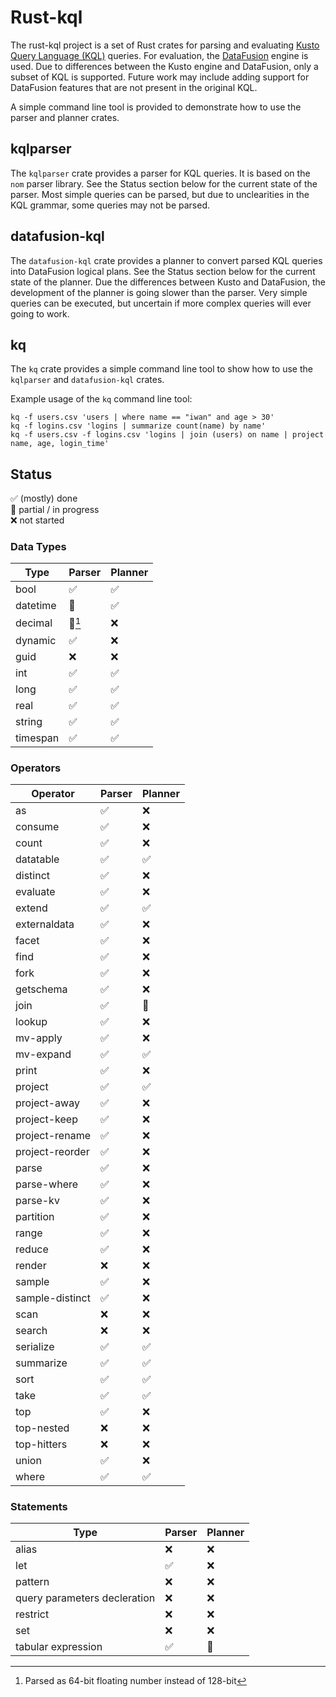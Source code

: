 # Rust-kql

The rust-kql project is a set of Rust crates for parsing and evaluating [Kusto Query Language (KQL)](https://docs.microsoft.com/en-us/azure/data-explorer/kusto/query/) queries.
For evaluation, the [DataFusion](https://github.com/apache/arrow-datafusion) engine is used.
Due to differences between the Kusto engine and DataFusion, only a subset of KQL is supported.
Future work may include adding support for DataFusion features that are not present in the original KQL.

A simple command line tool is provided to demonstrate how to use the parser and planner crates.

## kqlparser
The `kqlparser` crate provides a parser for KQL queries. It is based on the `nom` parser library.
See the Status section below for the current state of the parser.
Most simple queries can be parsed, but due to unclearities in the KQL grammar, some queries may not be parsed.

## datafusion-kql
The `datafusion-kql` crate provides a planner to convert parsed KQL queries into DataFusion logical plans.
See the Status section below for the current state of the planner.
Due the differences between Kusto and DataFusion, the development of the planner is going slower than the parser.
Very simple queries can be executed, but uncertain if more complex queries will ever going to work.

## kq
The `kq` crate provides a simple command line tool to show how to use the `kqlparser` and `datafusion-kql` crates.

Example usage of the `kq` command line tool:
```shell
kq -f users.csv 'users | where name == "iwan" and age > 30'
kq -f logins.csv 'logins | summarize count(name) by name'
kq -f users.csv -f logins.csv 'logins | join (users) on name | project name, age, login_time'
```

## Status

✅ (mostly) done  
🚧 partial / in progress  
❌ not started

### Data Types

Type|Parser|Planner|
-|-|-|
bool|✅|✅
datetime|🚧|✅
decimal|🚧[^1]|❌
dynamic|✅|❌
guid|❌|❌
int|✅|✅
long|✅|✅
real|✅|✅
string|✅|✅
timespan|✅|✅

[^1]: Parsed as 64-bit floating number instead of 128-bit

### Operators

Operator|Parser|Planner|
-|-|-|
as|✅|❌
consume|✅|❌
count|✅|❌
datatable|✅|✅
distinct|✅|❌
evaluate|✅|❌
extend|✅|✅
externaldata|✅|❌
facet|✅|❌
find|✅|❌
fork|✅|❌
getschema|✅|❌
join|✅|🚧
lookup|✅|❌
mv-apply|✅|❌
mv-expand|✅|✅
print|✅|❌
project|✅|✅
project-away|✅|❌
project-keep|✅|❌
project-rename|✅|❌
project-reorder|✅|❌
parse|✅|❌
parse-where|✅|❌
parse-kv|✅|❌
partition|✅|❌
range|✅|❌
reduce|✅|❌
render|❌|❌
sample|✅|❌
sample-distinct|✅|❌
scan|❌|❌
search|❌|❌
serialize|✅|✅
summarize|✅|✅
sort|✅|✅
take|✅|✅
top|✅|❌
top-nested|❌|❌
top-hitters|❌|❌
union|✅|❌
where|✅|✅

### Statements
Type|Parser|Planner|
-|-|-|
alias|❌|❌
let|✅|❌
pattern|❌|❌
query parameters decleration|❌|❌
restrict|❌|❌
set|❌|❌
tabular expression|✅|🚧
